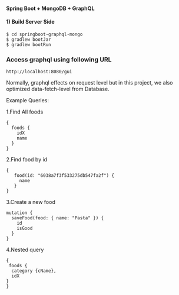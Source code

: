 #### Spring Boot + MongoDB + GraphQL

#### 1) Build Server Side

```
$ cd springboot-graphql-mongo
$ gradlew bootJar
$ gradlew bootRun
```

### Access graphql using following URL

```
http://localhost:8080/gui
```

Normally, graphql effects on request level but in this project, we also optimized data-fetch-level from Database.

Example Queries:

1.Find All foods
```
{
  foods {
    idX
    name
  }
}
```

2.Find food by id

```
{ 
   food(id: "6038a7f3f533275db547fa2f") { 
     name 
   } 
}
```

3.Create a new food

```
mutation {
  saveFood(food: { name: "Pasta" }) {
    id
    isGood
  }
}
```

4.Nested query

```
{ 
 foods {
  category {cName},
  idX
}
}
```

